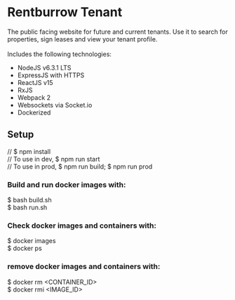 # Rentburrow Tenant
The public facing website for future and current tenants. Use it to search for properties, sign leases and view your tenant profile.
<br/><br/>
Includes the following technologies:
- NodeJS v6.3.1 LTS
- ExpressJS with HTTPS
- ReactJS v15
- RxJS
- Webpack 2
- Websockets via Socket.io
- Dockerized


## Setup
// $ npm install <br/>
// To use in dev, $ npm run start <br/>
// To use in prod, $ npm run build; $ npm run prod <br/>

### Build and run docker images with:
$ bash build.sh<br/>
$ bash run.sh<br/>

### Check docker images and containers with:
$ docker images<br/>
$ docker ps<br/>

### remove docker images and containers with:
$ docker rm <CONTAINER_ID><br/>
$ docker rmi <IMAGE_ID><br/>
